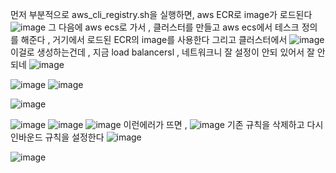 먼저 부분적으로 
aws_cli_registry.sh을 실행하면, aws ECR로 image가 로드된다 
![image](https://github.com/user-attachments/assets/6ff55fc3-9d1e-4233-9de6-67c7e4e00c3e)
그 다음에 aws ecs로 가서 , 클러스터를 만들고 aws ecs에서 테스크 정의를 해준다 , 거기에서 로드된 ECR의 image를 사용한다 
그리고 클러스터에서 ![image](https://github.com/user-attachments/assets/d9ac62ea-a53f-4972-ab28-161e07a7964b)
이걸로 생성하는건데 , 지금 load balancersl , 네트워크니 잘 설정이 안되 있어서 잘 안되네 
![image](https://github.com/user-attachments/assets/3705eaae-785b-422c-ba43-0b05e22057ce)


![image](https://github.com/user-attachments/assets/1012d3e1-bd5c-4e77-8e62-a92e745f09d7)
![image](https://github.com/user-attachments/assets/df7813b1-14af-4229-9e8b-8ecc94ffbca6)

![image](https://github.com/user-attachments/assets/4a9ec055-7c51-4861-8137-44896eb2c824)

![image](https://github.com/user-attachments/assets/50b9298f-b0c8-447b-ad7a-5c02f0f16cde)
![image](https://github.com/user-attachments/assets/750bd09b-1145-4ed8-8ce6-fe8946155e57)
![image](https://github.com/user-attachments/assets/dad50913-0e91-4246-99c3-9ca42acc6f25)
이런에러가 뜨면 , 
![image](https://github.com/user-attachments/assets/009ff084-4584-412d-9a29-9a05b82f6414)
기존 규칙을 삭제하고 다시 인바운드 규칙을 설정한다 
![image](https://github.com/user-attachments/assets/3dd7892c-7ea4-46f7-ac09-700fed75c48f)


![image](https://github.com/user-attachments/assets/1e583536-cbcf-4346-bcfb-e8701fa6f857)
